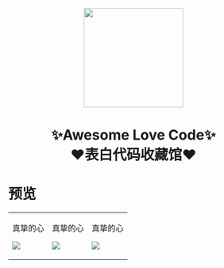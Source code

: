 <div align="center">
<img  width=200 src="https://cdn.jsdelivr.net/gh/sun0225SUN/Awesome-Love-Code/assets/logo.png"/>
<h1>✨Awesome Love Code✨<br>❤️表白代码收藏馆❤️</h1> 
</div>

# 预览

<table align="center">
<tr>
  
<td valign="top">
<p align="center">真挚的心<p>
<img src="https://cdn.jsdelivr.net/gh/sun0225SUN/Awesome-Love-Code/assets/202201271431597.jpg"/>
</td>
  
<td>
<p align="center">真挚的心<p>
<img src="https://cdn.jsdelivr.net/gh/sun0225SUN/Awesome-Love-Code/assets/202201271431597.jpg"/>
</td>

<td>
<p align="center">真挚的心<p>
<img src="https://cdn.jsdelivr.net/gh/sun0225SUN/Awesome-Love-Code/assets/202201271431597.jpg"/>
</td>

</tr>
</table>
